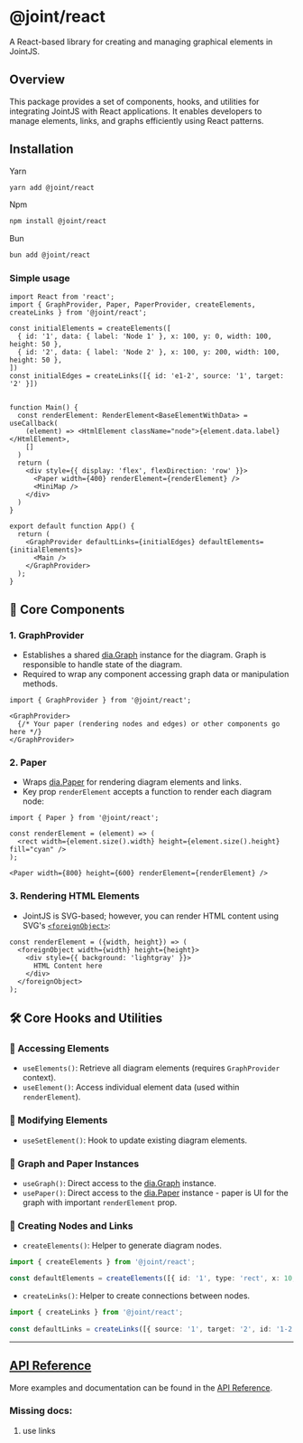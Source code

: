 # @joint/react

A React-based library for creating and managing graphical elements in JointJS.

## Overview

This package provides a set of components, hooks, and utilities for integrating JointJS with React applications. It enables developers to manage elements, links, and graphs efficiently using React patterns.

## Installation

Yarn
```sh
yarn add @joint/react
```
Npm
```sh
npm install @joint/react
```
Bun
```sh
bun add @joint/react
```

### Simple usage

```tsx
import React from 'react';
import { GraphProvider, Paper, PaperProvider, createElements, createLinks } from '@joint/react';

const initialElements = createElements([
  { id: '1', data: { label: 'Node 1' }, x: 100, y: 0, width: 100, height: 50 },
  { id: '2', data: { label: 'Node 2' }, x: 100, y: 200, width: 100, height: 50 },
])
const initialEdges = createLinks([{ id: 'e1-2', source: '1', target: '2' }])


function Main() {
  const renderElement: RenderElement<BaseElementWithData> = useCallback(
    (element) => <HtmlElement className="node">{element.data.label}</HtmlElement>,
    []
  )
  return (
    <div style={{ display: 'flex', flexDirection: 'row' }}>
      <Paper width={400} renderElement={renderElement} />
      <MiniMap />
    </div>
  )
}

export default function App() {
  return (
    <GraphProvider defaultLinks={initialEdges} defaultElements={initialElements}>
      <Main />
    </GraphProvider>
  );
}
```


## 📌 Core Components

### 1. **GraphProvider**
- Establishes a shared [dia.Graph](https://docs.jointjs.com/api/dia/Graph/) instance for the diagram. Graph is responsible to handle state of the diagram.
- Required to wrap any component accessing graph data or manipulation methods.

```tsx
import { GraphProvider } from '@joint/react';

<GraphProvider>
  {/* Your paper (rendering nodes and edges) or other components go here */}
</GraphProvider>
```

### 2. **Paper**
- Wraps [dia.Paper](https://docs.jointjs.com/learn/quickstart/paper) for rendering diagram elements and links.
- Key prop `renderElement` accepts a function to render each diagram node:

```tsx
import { Paper } from '@joint/react';

const renderElement = (element) => (
  <rect width={element.size().width} height={element.size().height} fill="cyan" />
);

<Paper width={800} height={600} renderElement={renderElement} />
```

### 3. **Rendering HTML Elements**
- JointJS is SVG-based; however, you can render HTML content using SVG's [`<foreignObject>`](https://developer.mozilla.org/en-US/docs/Web/SVG/Element/foreignObject):

```tsx
const renderElement = ({width, height}) => (
  <foreignObject width={width} height={height}>
    <div style={{ background: 'lightgray' }}>
      HTML Content here
    </div>
  </foreignObject>
);
```

## 🛠️ Core Hooks and Utilities

### 🔹 Accessing Elements
- `useElements()`: Retrieve all diagram elements (requires `GraphProvider` context).
- `useElement()`: Access individual element data (used within `renderElement`).

### 🔹 Modifying Elements
- `useSetElement()`: Hook to update existing diagram elements.

### 🔹 Graph and Paper Instances
- `useGraph()`: Direct access to the [dia.Graph](https://docs.jointjs.com/api/dia/Graph/) instance.
- `usePaper()`: Direct access to the [dia.Paper](https://docs.jointjs.com/learn/quickstart/paper) instance - paper is UI for the graph with important `renderElement` prop.

### 🔹 Creating Nodes and Links
- `createElements()`: Helper to generate diagram nodes.
```ts
import { createElements } from '@joint/react';

const defaultElements = createElements([{ id: '1', type: 'rect', x: 10, y: 10, width: 100, height: 100 }]);
  ```
- `createLinks()`: Helper to create connections between nodes.
```ts
import { createLinks } from '@joint/react';
  
const defaultLinks = createLinks([{ source: '1', target: '2', id: '1-2' }]);
```
---


## [API Reference](docs/README.md)


More examples and documentation can be found in the [API Reference](docs/README.md).





### Missing docs:
1. use links